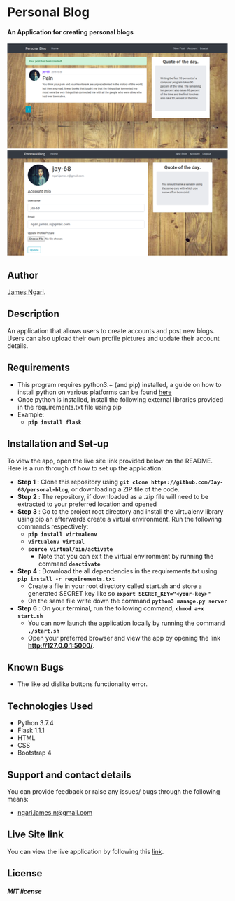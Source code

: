 # Personal Blog

####  An Application for creating personal blogs

![Home page](flaskblog/static/main.png)
![alt text](flaskblog/static/account.png)

## Author
[James Ngari](https://github.com/Jay-68).

## Description
An application that allows users to create accounts and post new blogs. Users can also upload their own profile pictures and update their account details.

## Requirements
* This program requires python3.+ (and pip) installed, a guide on how to install python on various platforms can be found [here](https://www.python.org/)
* Once python is installed, install the following external libraries provided in the requirements.txt file using pip
* Example:
    * **`pip install flask`**

## Installation and Set-up
To view the app, open the live site link provided below on the README.
Here is a run through of how to set up the application:
* **Step 1** : Clone this repository using **`git clone https://github.com/Jay-68/personal-blog`**, or downloading a ZIP file of the code.
* **Step 2** : The repository, if downloaded as a .zip file will need to be extracted to your preferred location and opened
* **Step 3** : Go to the project root directory and install the virtualenv library using pip an afterwards create a virtual environment. Run the following commands respectively:
    * **`pip install virtualenv`**
    * **`virtualenv virtual`**
    * **`source virtual/bin/activate`**
        * Note that you can exit the virtual environment by running the command **`deactivate`**
* **Step 4** : Download the all dependencies in the requirements.txt using **`pip install -r requirements.txt`**
    * Create a file in your root directory called start.sh and store a generated SECRET key like so **`export SECRET_KEY="<your-key>"`**
    * On the same file write down the command **`python3 manage.py server`** 
* **Step 6** : On your terminal, run the following command, **`chmod a+x start.sh`**
    * You can now launch the application locally by running the command **`./start.sh`** 
    * Open your preferred browser and view the app by opening the link **http://127.0.0.1:5000/**.

## Known Bugs
* The like ad dislike buttons functionality error.

## Technologies Used
* Python 3.7.4
* Flask 1.1.1
* HTML
* CSS
* Bootstrap 4

## Support and contact details
You can provide feedback or raise any issues/ bugs through the following means:
* ngari.james.n@gmail.com

## Live Site link
You can view the live application by following this [link](https://frozen-temple-76576.herokuapp.com/).

## License
##### MIT license
